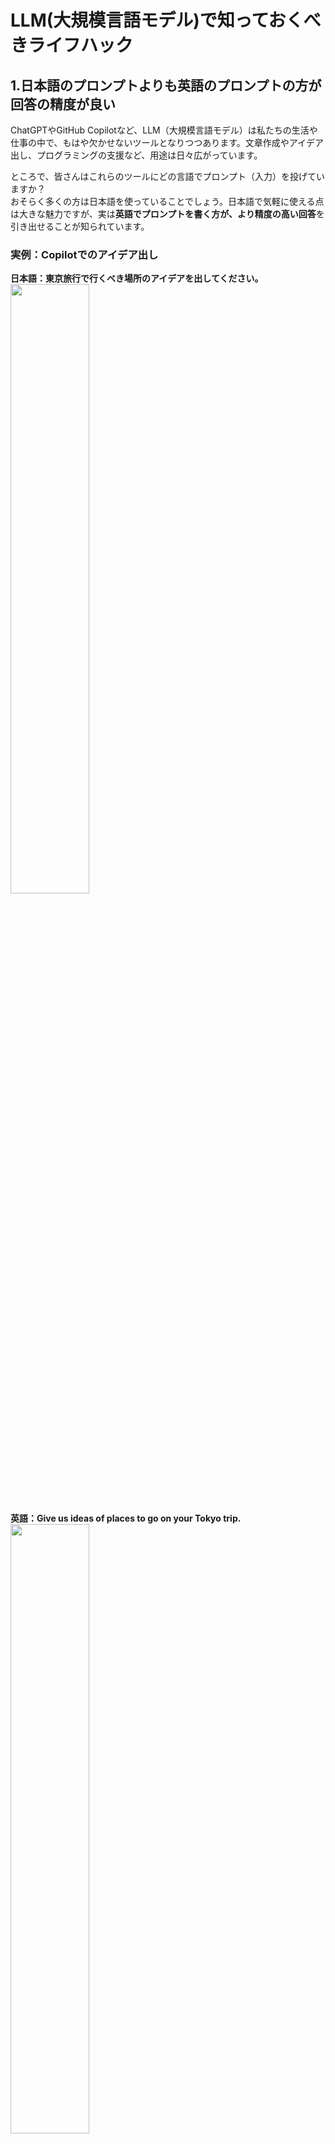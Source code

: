 # LLM(大規模言語モデル)で知っておくべきライフハック
## 1.日本語のプロンプトよりも英語のプロンプトの方が回答の精度が良い
ChatGPTやGitHub Copilotなど、LLM（大規模言語モデル）は私たちの生活や仕事の中で、もはや欠かせないツールとなりつつあります。文章作成やアイデア出し、プログラミングの支援など、用途は日々広がっています。  

ところで、皆さんはこれらのツールにどの言語でプロンプト（入力）を投げていますか？  
おそらく多くの方は日本語を使っていることでしょう。日本語で気軽に使える点は大きな魅力ですが、実は**英語でプロンプトを書く方が、より精度の高い回答**を引き出せることが知られています。  

### 実例：Copilotでのアイデア出し  

**日本語：東京旅行で行くべき場所のアイデアを出してください。**  
<img src = "https://github.com/user-attachments/assets/5566fcfe-6f43-4c6d-a15a-27eecfdf13df" width = 50%>

**英語：Give us ideas of places to go on your Tokyo trip.**  
<img src = "https://github.com/user-attachments/assets/46699cc4-3fe7-404e-911d-fdab96dd8c13" width = 50%>

いかがでしょうか。  
日本語でのプロンプトではざっくりとした情報を教えてくれますが、英語の方がより具体的・詳細かつ多くの引用情報を元に出力してくれます。  
プロンプトから得られる意図と近いのは英語の方ではないでしょうか。

これはなぜだと思われますか？  

私はこれに二つの理由があると考えています。

### ①英語の方が学習データが多い
LLMの学習データはネット上にある膨大な量の文書データから構成されています。  
例えば、Google検索やWikipedia等です。  
身近なwikipediaでは日本語よりも明らかに英語の記事のほうが多いですよね！  
つまり学習データの大半は英語で構成されています。  
英語で入力されたプロンプトの方が、モデルにとって「自然で理解しやすい」構造になっており、その分的確な文脈把握や推論が行われやすくなっています。

### ②日本語が難しすぎる
日本語は難しすぎるというのもあります。
例えば、英語で”I”とは自分自身を指す一人称ですが、同じ意味を示す言葉が日本語では”わたし、私、わし、俺、僕、拙者、我”などなど枚挙に暇がないほどたくさんあります。  
自然言語処理においては文章の持つ意味を我々のようには扱えませんので、これらに関連はあってもうまく学習させることが難しいと言われています。  

他には、日本語には単語の間に**空白**がありませんよね。  
英語は単語の間にスペースがあるので一つの単語がどこからどこまでか分かり易いですが、日本語にはそのようなシステムはありません。  
自然言語処理では単語間の関連を学習するので、そもそもデータを単語に分割するという処理が必要になります。  
これが中々面倒かつ精度が低いという問題もあります。

よって、比較的分かり易い英語の方がモデルとしての完成度が高いというわけです！

-------
### 実用的なハック：英語が苦手でも大丈夫！
「英語で書いたほうがいいのは分かったけど、自信がない…」という方も多いかもしれません。  
そんなときは、まず日本語で書いてから、それをChatGPTに英訳してもらうという方法がおすすめです。  

例：

> 日本語：「子育て中のママ向けの時短レシピアプリのアイデアを出して」  
> → ChatGPTやDeepL,Google翻訳で英語にする  
> → 英語に変換されたプロンプトで再度アイデアを求める  

これだけでも出力の質がグッと向上します。


## 2.曖昧な質問より「役割＋目的＋条件」を明確にすると効果倍増！
LLMを上手に使うためにはプロンプトにも工夫をします。  
これは英語でプロンプトを書くというだけでなく、**どんな役割をAIに持たせたいか**を明確にすることです！  
ChatGPTやCopilotはあなたのバックグラウンドを全く知りません。  
にも拘わらず、それをベースとしたアイデア出しを依頼してもなかなか思う様な出力はしてくれません。  
そこで、漠然とした指示よりも、**具体的な役割・目的・制約条件**を与えましょう。  
そうすると、より精度の高い応答が得られます。  

悪い例：  
　「いい感じの研究テーマを考えて」  
 >  × 「いい感じ」ってどういう意味？目新しさがあるということ？それとも社会に役立つということ？  
 >  × 「研究テーマ」ってどの分野の？社会学？生物学？宇宙工学？  
 >  ×　｢考えて｣というのは漠然とし過ぎていないか？どの様な情報が欲しいのか？  


良い例：  
　「あなたは○○株式会社の研究員です。△△の分野において□□をターゲットとした、食品に実装できる成分の研究を行いたいと考えています。最新の研究論文を元に新規性の高い研究テーマとその概要をいくつか提案してください。」  
 >  ✓ どんな研究テーマを提案してほしいか明確  
 >  ✓ 相手に持たせる役割が明瞭で具体的    
 >  ✓ 出力してほしい情報を宣言している

ここに使いやすいプロンプトフォーマットを置いておきますね  

```
あなたは[役割]です。以下の[目的]で、[条件]を守りながら、[出力形式]で答えてください。
目的：[例：就活用の自己PRを作成する]
条件：[例：200文字以内、ポジティブな印象、簡潔に]
出力形式：[例：箇条書き、ストーリースタイル、表形式など]
```

## 3. 長文の資料は「段階的プロンプト」で入力
ChatGPTやCopilotとは会話しながらほしい情報を出力させるようにしましょう。  
欲しい情報の粒度が細かすぎるあまり一度のプロンプト量が多くなってしまう事や、要約させたい文章量が多すぎるというのはLLMの初心者にはありがちです。~~僕は初心者じゃないのでしません！！！~~  
あまりにも長すぎると本当に必要な情報が抜け落ちてしまうことがあります。  
特に精度の高い文章要約を求める際には一度にすべての情報を入れるのではなく、3~4パラグラフずつ要約させましょう。  
そして最後に全体を要約させれば、正確で網羅的な要約を出力してくれるはずです！  

粒度の細かい情報を出力させるときにも役割や目的・制約条件を小出しにするのも有効です！  
また、出力が思ったようなものでない場合にも、それを修正するように働きかけてみましょう。  
たとえば、「吾輩は猫である」の内容を要約したい！とあなたが思ったとします。  


悪い例：  
　「一　吾輩は猫である。---中略---ありがたいありがたい。を要約してください。」   
 >  × プロンプトが長すぎる  
 >  × これでは起承転結の要約ではなく、全体の浅い情報となる可能性がある？     

良い例：  
　「一　吾輩は猫である。---後略--- を要約してください」    
 　｢二　吾輩は新年来多少有名になったので、猫ながらちょっと鼻が高く感ぜらるるのはありがたい。---後略---　を要約してください｣    
  ･･･  
  「以上１１章の起承転結を纏めてください」  
 >  ✓ 長すぎる文章を断片化   
 >  ✓ 最後にパラグラフごとの要約を要約  

論文要約を行う際にもセクションやパラグラフごとにプロンプトすると、研究全体についてメモリに記録してくれるため、より高い精度で要約してくれます！


------

# 4. 画像でプロンプトを行う
プロンプトは必ずしも言語化しなくてはならないということはありません。  
昨今のLLMの進化により、画像を入力することも可能になっています。  

手持ちの表や図について聞きたいのに、なかなか言語化が難しく、ChatGPTやCopilotの使用をあきらめた経験はありませんか？  
そんなときには画像で入力することも視野に入れてみましょう。  

言葉よりも解像度は下がってしまうかもしれませんが、想像以上に理解してくれますよ！  

例えば、PI3K-Akt signal pathwayの画像をここに示します。  
<img src= "https://github.com/user-attachments/assets/1a5be90d-904c-4a9e-91c1-59b060dd005b" width = 50%>  
([https://jp.sinobiological.com/pathways/akt-signaling-pathway]　より引用)  
PI3K-Akt signal pathwayは非常に基本的な細胞増殖やタンパク質合成に関連する経路ではありますが、ここに記されているすべての情報をプロンプトするのは現実的とは到底思えませんよね...  

では実際にCopilotにプロンプトしてみましょう。  
プロンプト：**[画像] この画像の内容についてまとめてください**  
今回は、そもそも生物学の画像かどうかまで判断できるということを示したいので言葉は最小限にしました！  
<img src = "https://github.com/user-attachments/assets/29bae518-f28a-4ae6-97e2-28b05c7aa5f6" width = 50%>  

いかがでしょうか。  
画像が何の分野について書かれているか、それが何を意味しているかを完璧に把握し、それの内容について解説してくれました！  
ありがたいですね...  

他にも、あなたがもしパワポ等でFigureを作製している中で、それの視認性がわからないということに出くわしたとしましょう。  
そんな時にも、修正案や**修正後の画像**も出力してくれるんです！  

例えば、視認性が明らかに悪いパワポをここに示します。  
<img src = "https://github.com/user-attachments/assets/f6e098cc-9659-4e7c-8652-c4391b7ab982" width = 50%>  
これをCopilotにプロンプトし、視認性が悪いと思われたら修正してもらいましょう。  

プロンプト：**[画像] こちらは現在作成中のパワーポイントの雛形です。視認性に問題はないでしょうか。問題がある場合には視認性がよくなるようにどのようにすればよいかの案と、それを満たした雛形の例を画像として出力してください。**  

<details><summary>出力</summary>
画像を確認したところ、以下の視認性に関するポイントが見受けられました：

---

### 🔍 **視認性の評価**

#### ✅ 良い点：
- 箇条書きが整っており、情報が整理されている。
- レイアウトがシンプルで、内容に集中しやすい。

#### ⚠️ 改善が必要な点：
1. **フォントサイズと種類**  
   → 現在のフォントサイズがやや小さく、遠くからの視認性が低い可能性があります。  
   → フォント種類も視認性の高い「メイリオ」や「游ゴシック」などに変更すると効果的です。

2. **色のコントラスト**  
   → 背景と文字色のコントラストが弱い場合、読みづらくなります。  
   → 白背景に黒文字、または濃い背景に白文字など、明確なコントラストを推奨します。

3. **余白と行間**  
   → 行間が詰まりすぎていると、情報が密集して見えるため、適度な余白を設けると視認性が向上します。

4. **タイトルや強調の工夫**  
   → スライドのタイトルが目立っていないため、フォントサイズや色で強調すると良いです。

---

### 💡 **改善案のまとめ**
- フォントサイズ：最低でも24pt以上
- フォント種類：メイリオ、游ゴシックなど
- 色使い：背景と文字のコントラストを強く
- 行間：1.5倍程度に設定
- タイトル：太字＋色変更で強調

---

次に、これらの改善案を反映した雛形の例を画像として生成します。少々お待ちください。

こちらが、視認性を高めるための改善案を反映したパワーポイント雛形の例です。画像の生成が完了するまで少々お待ちください。  
<img src = "https://github.com/user-attachments/assets/e5ef49d9-c786-447c-9a30-a1cfb9ef8e27" width = 50%>

</details>

いかがでしょうか。  
明らかに悪いコントラストだけでなく、視認性の問題としてフォントなどの要素も取り上げてくれました。  
さらに、それらの改善案を反映したパワポの画像までわかりやすく示してくれています！  

少し前までは画像の認識能はあまり高くなかったのですが、現在では考えられないほど高くなっています！！！  


このように、プロンプトは必ずしも言葉である必要はなく、画像での入力も選択肢の一つとして強力であることが伺えるかと思います！
